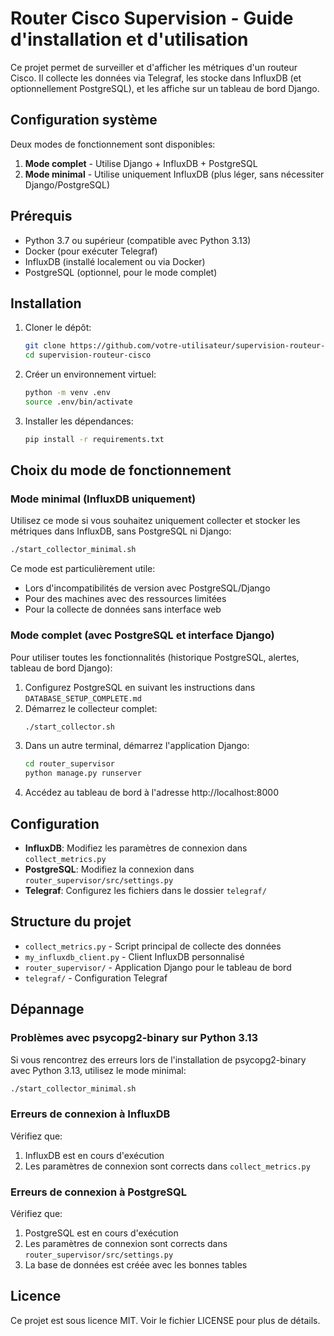 # Router Cisco Supervision - Guide d'installation et d'utilisation

Ce projet permet de surveiller et d'afficher les métriques d'un routeur Cisco. Il collecte les données via Telegraf, les stocke dans InfluxDB (et optionnellement PostgreSQL), et les affiche sur un tableau de bord Django.

## Configuration système

Deux modes de fonctionnement sont disponibles:
1. **Mode complet** - Utilise Django + InfluxDB + PostgreSQL
2. **Mode minimal** - Utilise uniquement InfluxDB (plus léger, sans nécessiter Django/PostgreSQL)

## Prérequis

- Python 3.7 ou supérieur (compatible avec Python 3.13)
- Docker (pour exécuter Telegraf)
- InfluxDB (installé localement ou via Docker)
- PostgreSQL (optionnel, pour le mode complet)

## Installation

1. Cloner le dépôt:
   ```bash
   git clone https://github.com/votre-utilisateur/supervision-routeur-cisco.git
   cd supervision-routeur-cisco
   ```

2. Créer un environnement virtuel:
   ```bash
   python -m venv .env
   source .env/bin/activate
   ```

3. Installer les dépendances:
   ```bash
   pip install -r requirements.txt
   ```

## Choix du mode de fonctionnement

### Mode minimal (InfluxDB uniquement)

Utilisez ce mode si vous souhaitez uniquement collecter et stocker les métriques dans InfluxDB, sans PostgreSQL ni Django:

```bash
./start_collector_minimal.sh
```

Ce mode est particulièrement utile:
- Lors d'incompatibilités de version avec PostgreSQL/Django
- Pour des machines avec des ressources limitées
- Pour la collecte de données sans interface web

### Mode complet (avec PostgreSQL et interface Django)

Pour utiliser toutes les fonctionnalités (historique PostgreSQL, alertes, tableau de bord Django):

1. Configurez PostgreSQL en suivant les instructions dans `DATABASE_SETUP_COMPLETE.md`
2. Démarrez le collecteur complet:
   ```bash
   ./start_collector.sh
   ```
3. Dans un autre terminal, démarrez l'application Django:
   ```bash
   cd router_supervisor
   python manage.py runserver
   ```
4. Accédez au tableau de bord à l'adresse http://localhost:8000

## Configuration

- **InfluxDB**: Modifiez les paramètres de connexion dans `collect_metrics.py`
- **PostgreSQL**: Modifiez la connexion dans `router_supervisor/src/settings.py`
- **Telegraf**: Configurez les fichiers dans le dossier `telegraf/`

## Structure du projet

- `collect_metrics.py` - Script principal de collecte des données
- `my_influxdb_client.py` - Client InfluxDB personnalisé
- `router_supervisor/` - Application Django pour le tableau de bord
- `telegraf/` - Configuration Telegraf

## Dépannage

### Problèmes avec psycopg2-binary sur Python 3.13

Si vous rencontrez des erreurs lors de l'installation de psycopg2-binary avec Python 3.13, utilisez le mode minimal:

```bash
./start_collector_minimal.sh
```

### Erreurs de connexion à InfluxDB

Vérifiez que:
1. InfluxDB est en cours d'exécution
2. Les paramètres de connexion sont corrects dans `collect_metrics.py`

### Erreurs de connexion à PostgreSQL

Vérifiez que:
1. PostgreSQL est en cours d'exécution
2. Les paramètres de connexion sont corrects dans `router_supervisor/src/settings.py`
3. La base de données est créée avec les bonnes tables

## Licence

Ce projet est sous licence MIT. Voir le fichier LICENSE pour plus de détails.
